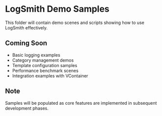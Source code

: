 # LogSmith Demo Samples

This folder will contain demo scenes and scripts showing how to use LogSmith effectively.

## Coming Soon

- Basic logging examples
- Category management demos
- Template configuration samples
- Performance benchmark scenes
- Integration examples with VContainer

## Note

Samples will be populated as core features are implemented in subsequent development phases.